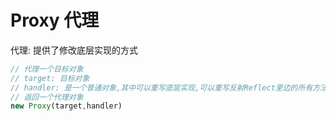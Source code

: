 # Proxy 代理

代理: 提供了修改底层实现的方式

```js
// 代理一个目标对象
// target: 目标对象
// handler: 是一个普通对象,其中可以重写底层实现,可以重写反射Reflect里边的所有方法
// 返回一个代理对象
new Proxy(target,handler)
```


